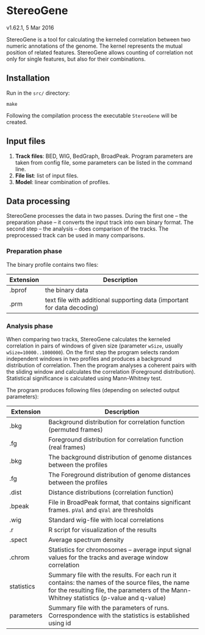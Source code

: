 # StereoGene

v1.62.1, 5 Mar 2016

StereoGene is a tool for calculating the kerneled correlation between two numeric annotations of the genome. The kernel represents the mutual position of related features. StereoGene allows counting of correlation not only for single features, but also for their combinations.

## Installation

Run in the `src/` directory:

```
make
```

Following the compilation process the executable `StereoGene` will be created.

## Input files

1. **Track files**: BED, WIG, BedGraph, BroadPeak. Program parameters are taken from config file, some parameters can be listed in the command line. 
2. **File list**: list of input files.
3. **Model**: linear combination of profiles.

## Data processing

StereoGene processes the data in two passes. During the first one – the preparation phase – it converts the input track into own binary format. The second step – the analysis – does comparison of the tracks. The preprocessed track can be used in many comparisons.

### Preparation phase

The binary profile contains two files:

| Extension | Description     |
| --------- | --------------- |
| .bprof    | the binary data |
| .prm      | text file with additional supporting data (important for data decoding) |

### Analysis phase

When comparing two tracks, StereoGene calculates the kerneled correlation in pairs of windows of given size (parameter `wSize`, usually `wSize=10000..1000000`). On the first step the program selects random independent windows in two profiles and produces a background distribution of correlation. Then the program analyses a coherent pairs with the sliding window and calculates the correlation (Foreground distribution). Statistical significance is calculated using Mann-Whitney test. 

The program produces following files (depending on selected output parameters):

| Extension | Description |
| --------- | ----------- |
| .bkg      | Background distribution for correlation function (permuted frames) |
| .fg       | Foreground distribution for correlation function (real frames) |
| .bkg      | The background distribution of genome distances between the profiles |
| .fg       | The Foreground distribution of genome distances between the profiles |
| .dist     | Distance distributions (correlation function) |
| .bpeak    | File in BroadPeak format, that contains significant frames. `pVal` and `qVal` are thresholds |
| .wig      | Standard wig-file with local correlations |
| .r        | R script for visualization of the results |
| .spect    | Average spectrum density |
| .chrom    | Statistics for chromosomes – average input signal values for the tracks and average window correlation |
| statistics |  Summary file with the results. For each run it contains: the names of the source files, the name for the resulting file, the parameters of the Mann-Whitney statistics (p-value and q-value) |
| parameters |  Summary file with the parameters of runs. Correspondence with the statistics is established using id |

